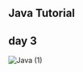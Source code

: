 ## Java Tutorial

## day 3
![Java (1)](https://github.com/user-attachments/assets/b5409468-6cc0-4583-9b42-e9a7567be6f2)
